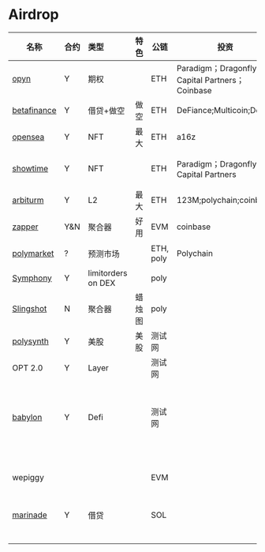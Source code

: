 # Airdrop

| 名称                                             | 合约 | 类型               | 特色   | 公链      | 投资                                           | 用户量  | 锁仓 | 成本            | 信息更新时间 | 备注                          | who                    |
| ------------------------------------------------ | ---- | :----------------- | ------ | --------- | ---------------------------------------------- | ------- | ---- | --------------- | ------------ | ----------------------------- | ---------------------- |
| [opyn](https://www.opyn.co/)                     | Y    | 期权               |        | ETH       | Paradigm；Dragonfly Capital Partners；Coinbase | 11739   | 83M  | 0.015（gas 60） | 21.10.5      | discord说没有空投             | {1-8}.[10u].a.ETH.9.10 |
| [betafinance](https://betafinance.org/)          | Y    | 借贷+做空          | 做空   | ETH       | DeFiance;Multicoin;Delphi                      | 4282    | 20M  | 0.015(gas)      | 21.10.5      | 9.29结束快照                  | {1,4-8}.a.ETH.9        |
| [opensea](https://opensea.io/)                   | Y    | NFT                | 最大   | ETH       | a16z                                           | 912,550 |      |                 | 21.10.5      | 买卖多次                      | {1}.a.ETH.9            |
| [showtime](https://tryshowtime.com/)             | Y    | NFT                |        | ETH       | Paradigm；Dragonfly Capital Partners           |         |      | 0               | 21.10.5      | 免gas费铸造nft                | {1-17}.a.poly.9        |
| [arbiturm](https://bridge.arbitrum.io/)          | Y    | L2                 | 最大   | ETH       | 123M;polychain;coinbase                        |         | 14B  |                 | 21.10.5      |                               | {1,5,7,8}.a.eth.9      |
| [zapper](zapper.fi)                              | Y&N  | 聚合器             | 好用   | EVM       | coinbase                                       | 巨大    | 0    | 很低            | 21.10.5      | 可以多刷                      | {1,4,5,6}.a.poly.8     |
| [polymarket](https://polymarket.com/)            | ?    | 预测市场           |        | ETH, poly | Polychain                                      |         |      | 一次交易约$3    | 21.10.6      | 是平台手续费                  | {1}.e.poly             |
| [Symphony](https://symphony.finance/)            | Y    | limitorders on DEX |        | poly      |                                                |         |      | 很低            | 21.10.6      |                               | {1}.e.poly             |
| [Slingshot](https://slingshot.finance/)          | N    | 聚合器             | 蜡烛图 | poly      |                                                |         |      | 很低            | 21.10.7      |                               | {1}.e.poly             |
| [polysynth](https://alpha.polysynth.com/#)       | Y    | 美股               | 美股   | 测试网    |                                                |         |      | 0               | 21.10.7      |                               | {6}.a.tpoly.10         |
| OPT 2.0                                          | Y    | Layer              |        | 测试网    |                                                |         |      | 0               | 21.10.10     | 10.28之后                     |                        |
| [babylon](https://www.babylon.finance/)          | Y    | Defi               |        | 测试网    |                                                |         |      |                 | 21.10.11     | 在discord上填地址获得测试资格 |                        |
| wepiggy                                          |      |                    |        | EVM       |                                                |         |      |                 |              | 在discord上填表领poap         |                        |
| [marinade](https://marinade.finance/app/staking) | Y    | 借贷               |        | SOL       |                                                |         |      | 低              | 21.10.6      | 提供流动性                    | {15}.a.sol.10          |
|                                                  |      |                    |        |           |                                                |         |      |                 |              |                               |                        |
|                                                  |      |                    |        |           |                                                |         |      |                 |              |                               |                        |
|                                                  |      |                    |        |           |                                                |         |      |                 |              |                               |                        |
|                                                  |      |                    |        |           |                                                |         |      |                 |              |                               |                        |
|                                                  |      |                    |        |           |                                                |         |      |                 |              |                               |                        |

